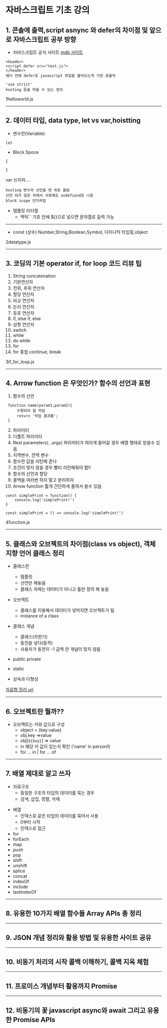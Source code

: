 # 자바스크립트 기초 강의
## 1. 콘솔에 출력,script asnync 와 defer의 차이점 및 앞으로 자바스크립트 공부 방향
* 자바스크립트 공식 사이트
[mdb 사이트](https://developer.mozilla.org/ko/docs/Web/JavaScript)
```
<header>
<script defer src="test.js">
</header>
헤더 안에 defer로 javascript 파일을 불러오는게 가장 효율적

'use strict'
hosting 등을 막을 수 있는 정의
```
1helloworld.js

---
## 2. 데이터 타입, data type, let vs var,hoistting
* 변수란(Variable)
```
let

```
* Block Spoce
```
{

}
```
 var 쓰지마....
```
hosting 변수의 선언을 맨 위로 올림
선언 되지 않은 위에서 사용해도 undefiend로 나옴
block scope 안지켜짐
```
* 템플릿 리터럴
    * 백틱`` 기호 안에 ${}으로 넣으면 문자열로 출력 가능



---
* const (상수)
Number,String,Boolean,Symbol, 다이나믹 타입핑,object

2datatype.js

---

## 3. 코딩의 기본 operator if, for loop 코드 리뷰 팁
1. String concatenation
2. 기본연산자
3. 전위, 후위 연산자
4. 할당 연산자
5. 비교 연산자
6. 논리 연산자
7. 등호 연산자
8. if, else if, else
9. 삼항 연산자
10. switch
11. while
12. do while
13. for
14. for 중첩 continue, break

3if_for_loop.js

---
## 4. Arrow function 은 무엇인가? 함수의 선언과 표현

1. 함수의 선언
```
 function name(param1,param2){
     수행되야 할 작업 
     return '작업 결과물';
 }
```
2. 파라미터
3. 디폴트 파리미터
4. Rest parameters(...args)
파라미터가 여러개 들어갈 경우 배열 형태로 받을수 있음
5. 지역변수, 전역 변수
6. 함수란 값을 리턴해 준다
7. 조건이 맞지 않을 경우 빨리 리턴해줘야 함!!
8. 함수의 선언과 할당
9. 콜백을 여러번 하지 말고 분리하자
10. Arrow function 짧게 간단하게 줄여서 쓸수 있음
```
const simplePrint = function() {
    console.log('simplePrint!')
}

const simplePrint = () => console.log('simplePrint!')

```
4function.js

---
## 5. 클래스와 오브젝트의 차이점(class vs object), 객체 지향 언어 클래스 정리
* 클래스란 
    - 템플릿
    - 선언만 해놓음
    - 클래스 자체는 데이터가 아니고 틀만 정의 해 놓음

* 오브젝트
    - 클래스를 이용해서 데이터가 넣어지면 오브젝트가 됨
    - instance of a class

* 클래스 개념
    - 클래스(자판기)
    - 동전을 넣다(동작)
    - 사용자가 동전이 -1 금액 란 개념이 맞지 않음

* public private
* static
* 상속과 다형성

[자료형 정리 url](https://developer.mozilla.org/en-US/docs/Web/JavaScript/Reference)

---
## 6. 오브젝트란 뭘까??
* 오브젝트는 키와 값으로 구성
    - object = {key:value}
    - obj.key =>value
    - obj[`${key}`] => value 
    - in 해당 키 값이 있는지 확인 ('name' in person1)
    - for ... in | for ... of
---
## 7. 배열 제대로 알고 쓰자
* 자료구조
    - 동일한 구조의 타입의 데이터를 묶는 경우
    - 검색, 삽입, 정렬, 삭제
- 배열
    - 인덱스로 같은 타입의 데이터를 묶어서 사용
    - 0부터 시작
    - 인덱스로 접근
- for
- forEach
- map
- push
- pop
- shift
- unshift
- splice
- concat
- indexOf
- include
- lastindexOf
---
## 8. 유용한 10가지 배열 함수들 Array APIs 총 정리


---
## 9. JSON 개념 정리와 활용 방법 및 유용한 사이트 공유


---
## 10. 비동기 처리의 시작 콜백 이해하기, 콜백 지옥 체험

---
## 11. 프로미스 개념부터 활용까지 Promise

---
## 12. 비동기의 꽃 javascript async와 await 그리고 유용한 Promise APIs